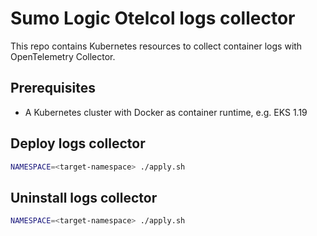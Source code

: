# Sumo Logic Otelcol logs collector

This repo contains Kubernetes resources to collect container logs with OpenTelemetry Collector.

## Prerequisites

- A Kubernetes cluster with Docker as container runtime, e.g. EKS 1.19

## Deploy logs collector

```sh
NAMESPACE=<target-namespace> ./apply.sh
```

## Uninstall logs collector

```sh
NAMESPACE=<target-namespace> ./apply.sh
```
